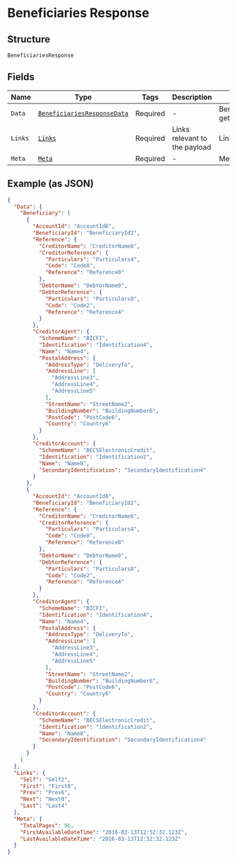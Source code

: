 
# Beneficiaries Response

## Structure

`BeneficiariesResponse`

## Fields

| Name | Type | Tags | Description | Getter | Setter |
|  --- | --- | --- | --- | --- | --- |
| `Data` | [`BeneficiariesResponseData`](../../doc/models/beneficiaries-response-data.md) | Required | - | BeneficiariesResponseData getData() | setData(BeneficiariesResponseData data) |
| `Links` | [`Links`](../../doc/models/links.md) | Required | Links relevant to the payload | Links getLinks() | setLinks(Links links) |
| `Meta` | [`Meta`](../../doc/models/meta.md) | Required | - | Meta getMeta() | setMeta(Meta meta) |

## Example (as JSON)

```json
{
  "Data": {
    "Beneficiary": [
      {
        "AccountId": "AccountId6",
        "BeneficiaryId": "BeneficiaryId2",
        "Reference": {
          "CreditorName": "CreditorName6",
          "CreditorReference": {
            "Particulars": "Particulars4",
            "Code": "Code8",
            "Reference": "Reference0"
          },
          "DebtorName": "DebtorName0",
          "DebtorReference": {
            "Particulars": "Particulars8",
            "Code": "Code2",
            "Reference": "Reference4"
          }
        },
        "CreditorAgent": {
          "SchemeName": "BICFI",
          "Identification": "Identification4",
          "Name": "Name4",
          "PostalAddress": {
            "AddressType": "DeliveryTo",
            "AddressLine": [
              "AddressLine3",
              "AddressLine4",
              "AddressLine5"
            ],
            "StreetName": "StreetName2",
            "BuildingNumber": "BuildingNumber6",
            "PostCode": "PostCode6",
            "Country": "Country6"
          }
        },
        "CreditorAccount": {
          "SchemeName": "BECSElectronicCredit",
          "Identification": "Identification2",
          "Name": "Name8",
          "SecondaryIdentification": "SecondaryIdentification4"
        }
      },
      {
        "AccountId": "AccountId6",
        "BeneficiaryId": "BeneficiaryId2",
        "Reference": {
          "CreditorName": "CreditorName6",
          "CreditorReference": {
            "Particulars": "Particulars4",
            "Code": "Code8",
            "Reference": "Reference0"
          },
          "DebtorName": "DebtorName0",
          "DebtorReference": {
            "Particulars": "Particulars8",
            "Code": "Code2",
            "Reference": "Reference4"
          }
        },
        "CreditorAgent": {
          "SchemeName": "BICFI",
          "Identification": "Identification4",
          "Name": "Name4",
          "PostalAddress": {
            "AddressType": "DeliveryTo",
            "AddressLine": [
              "AddressLine3",
              "AddressLine4",
              "AddressLine5"
            ],
            "StreetName": "StreetName2",
            "BuildingNumber": "BuildingNumber6",
            "PostCode": "PostCode6",
            "Country": "Country6"
          }
        },
        "CreditorAccount": {
          "SchemeName": "BECSElectronicCredit",
          "Identification": "Identification2",
          "Name": "Name8",
          "SecondaryIdentification": "SecondaryIdentification4"
        }
      }
    ]
  },
  "Links": {
    "Self": "Self2",
    "First": "First0",
    "Prev": "Prev6",
    "Next": "Next0",
    "Last": "Last4"
  },
  "Meta": {
    "TotalPages": 96,
    "FirstAvailableDateTime": "2016-03-13T12:52:32.123Z",
    "LastAvailableDateTime": "2016-03-13T12:52:32.123Z"
  }
}
```

